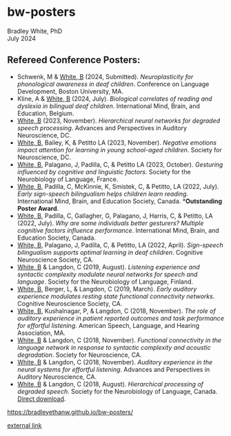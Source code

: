 # bw-posters
Bradley White, PhD  
July 2024

## Refereed Conference Posters:
- Schwenk, M & <ins>White, B</ins> (2024, Submitted). _Neuroplasticity for phonological awareness in deaf children_. Conference on Language Development, Boston University, MA.
- Kline, A & <ins>White, B</ins> (2024, July). _Biological correlates of reading and dyslexia in bilingual deaf children_. International Mind, Brain, and Education, Belgium.
- <ins>White, B</ins> (2023, November). _Hierarchical neural networks for degraded speech processing_. Advances and Perspectives in Auditory Neuroscience, DC.
- <ins>White, B</ins>, Bailey, K, & Petitto LA (2023, November). _Negative emotions impact attention for learning in young school-aged children_. Society for Neuroscience, DC.
- <ins>White, B</ins>, Palagano, J, Padilla, C, & Petitto LA (2023, October). _Gesturing influenced by cognitive and linguistic factors_. Society for the Neurobiology of Language, France.
- <ins>White, B</ins>, Padilla, C, McKinnie, K, Smistek, C, & Petitto, LA (2022, July). _Early sign-speech bilingualism helps children learn reading_. International Mind, Brain, and Education Society, Canada. ***Outstanding Poster Award**.
- <ins>White, B</ins>, Padilla, C, Gallagher, G, Palagano, J, Harris, C, & Petitto, LA (2022, July). _Why are some individuals better gesturers? Multiple cognitive factors influence performance_. International Mind, Brain, and Education Society, Canada.
- <ins>White, B</ins>, Palagano, J, Padilla, C, & Petitto, LA (2022, April). _Sign-speech bilingualism supports optimal learning in deaf children_. Cognitive Neuroscience Society, CA.
- <ins>White, B</ins> & Langdon, C (2019, August). _Listening experience and syntactic complexity modulate neural networks for speech and language_. Society for the Neurobiology of Language, Finland.
- <ins>White, B</ins>, Berger, L, & Langdon, C (2019, March). _Early auditory experience modulates resting state functional connectivity networks_. Cognitive Neuroscience Society, CA.
- <ins>White, B</ins>, Kushalnagar, P, & Langdon, C (2018, November). _The role of auditory experience in patient reported outcomes and task performance for effortful listening_. American Speech, Language, and Hearing Association, MA.
- <ins>White, B</ins> & Langdon, C (2018, November). _Functional connectivity in the language network in response to syntactic complexity and acoustic degradation_. Society for Neuroscience, CA.
- <ins>White, B</ins> & Langdon, C (2018, November). _Auditory experience in the neural systems for effortful listening_. Advances and Perspectives in Auditory Neuroscience, CA.
- <ins>White, B</ins> & Langdon, C (2018, August). _Hierarchical processing of degraded speech_. Society for the Neurobiology of Language, Canada. [Direct download](https://bradleyethanw.github.io/bw-posters/20180817-snl-effort.pdf).


https://bradleyethanw.github.io/bw-posters/

<a href="https://bradleyethanw.github.io/bw-posters/20180817-snl-effort.pdf" target="_blank">external link</a>
